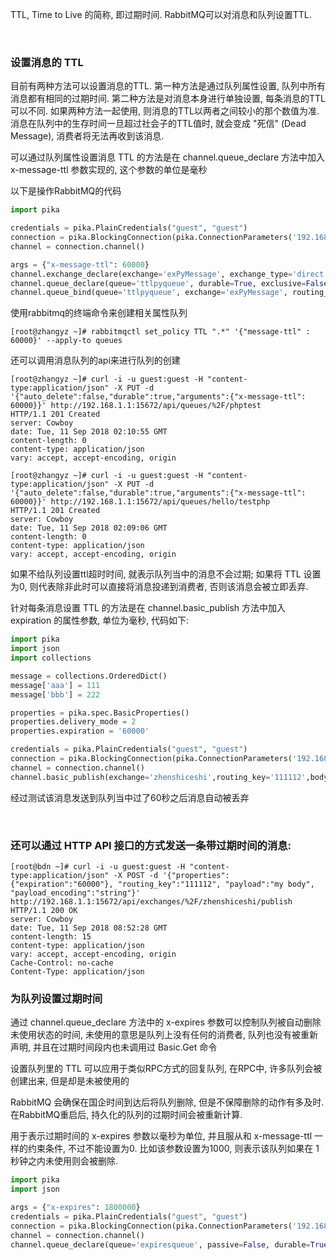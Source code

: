 
TTL, Time to Live 的简称, 即过期时间. RabbitMQ可以对消息和队列设置TTL.

<br/>

### 设置消息的 TTL

目前有两种方法可以设置消息的TTL. 第一种方法是通过队列属性设置, 队列中所有消息都有相同的过期时间. 第二种方法是对消息本身进行单独设置, 每条消息的TTL可以不同. 如果两种方法一起使用, 则消息的TTL以两者之间较小的那个数值为准. 消息在队列中的生存时间一旦超过社会子的TTL值时, 就会变成 "死信" (Dead Message), 消费者将无法再收到该消息.

可以通过队列属性设置消息 TTL 的方法是在 channel.queue_declare 方法中加入 x-message-ttl 参数实现的, 这个参数的单位是毫秒

以下是操作RabbitMQ的代码

```python
import pika

credentials = pika.PlainCredentials("guest", "guest")
connection = pika.BlockingConnection(pika.ConnectionParameters('192.168.1.1', 5672, '/', credentials))
channel = connection.channel()

args = {"x-message-ttl": 60000}
channel.exchange_declare(exchange='exPyMessage', exchange_type='direct', passive=False, durable=True, arguments=None)
channel.queue_declare(queue='ttlpyqueue', durable=True, exclusive=False, auto_delete=False, arguments=args)
channel.queue_bind(queue='ttlpyqueue', exchange='exPyMessage', routing_key='ttl')
```

使用rabbitmq的终端命令来创建相关属性队列

```shell
[root@zhangyz ~]# rabbitmqctl set_policy TTL ".*" '{"message-ttl" : 60000}' --apply-to queues 
```

还可以调用消息队列的api来进行队列的创建


```shell
[root@zhangyz ~]# curl -i -u guest:guest -H "content-type:application/json" -X PUT -d '{"auto_delete":false,"durable":true,"arguments":{"x-message-ttl": 60000}}' http://192.168.1.1:15672/api/queues/%2F/phptest
HTTP/1.1 201 Created
server: Cowboy
date: Tue, 11 Sep 2018 02:10:55 GMT
content-length: 0
content-type: application/json
vary: accept, accept-encoding, origin
```

```shell
[root@zhangyz ~]# curl -i -u guest:guest -H "content-type:application/json" -X PUT -d '{"auto_delete":false,"durable":true,"arguments":{"x-message-ttl": 60000}}' http://192.168.1.1:15672/api/queues/hello/testphp
HTTP/1.1 201 Created
server: Cowboy
date: Tue, 11 Sep 2018 02:09:06 GMT
content-length: 0
content-type: application/json
vary: accept, accept-encoding, origin
```

如果不给队列设置ttl超时时间, 就表示队列当中的消息不会过期; 如果将 TTL 设置为0, 则代表除非此时可以直接将消息投递到消费者, 否则该消息会被立即丢弃.

针对每条消息设置 TTL 的方法是在 channel.basic_publish 方法中加入 expiration 的属性参数, 单位为毫秒, 代码如下:

```python
import pika
import json
import collections

message = collections.OrderedDict()
message['aaa'] = 111
message['bbb'] = 222

properties = pika.spec.BasicProperties()
properties.delivery_mode = 2
properties.expiration = '60000'

credentials = pika.PlainCredentials("guest", "guest")
connection = pika.BlockingConnection(pika.ConnectionParameters('192.168.1.1', 5672, '/', credentials))
channel = connection.channel()
channel.basic_publish(exchange='zhenshiceshi',routing_key='111112',body=json.dumps(message),properties=properties,mandatory=False,immediate=False)
```

经过测试该消息发送到队列当中过了60秒之后消息自动被丢弃

<br/>

### 还可以通过 HTTP API 接口的方式发送一条带过期时间的消息:
```shell
[root@bdn ~]# curl -i -u guest:guest -H "content-type:application/json" -X POST -d '{"properties": {"expiration":"60000"}, "routing_key":"111112", "payload":"my body", "payload_encoding":"string"}' http://192.168.1.1:15672/api/exchanges/%2F/zhenshiceshi/publish
HTTP/1.1 200 OK
server: Cowboy
date: Tue, 11 Sep 2018 08:52:28 GMT
content-length: 15
content-type: application/json
vary: accept, accept-encoding, origin
Cache-Control: no-cache
Content-Type: application/json
```

### 为队列设置过期时间

通过 channel.queue_declare 方法中的 x-expires 参数可以控制队列被自动删除未使用状态的时间, 未使用的意思是队列上没有任何的消费者, 队列也没有被重新声明, 并且在过期时间段内也未调用过 Basic.Get 命令

设置队列里的 TTL 可以应用于类似RPC方式的回复队列, 在RPC中, 许多队列会被创建出来, 但是却是未被使用的

RabbitMQ 会确保在国企时间到达后将队列删除, 但是不保障删除的动作有多及时. 在RabbitMQ重启后, 持久化的队列的过期时间会被重新计算.

用于表示过期时间的 x-expires 参数以毫秒为单位, 并且服从和 x-message-ttl 一样的约束条件, 不过不能设置为0. 比如该参数设置为1000, 则表示该队列如果在 1秒钟之内未使用则会被删除.

```python
import pika
import json

args = {"x-expires": 1800000}
credentials = pika.PlainCredentials("guest", "guest")
connection = pika.BlockingConnection(pika.ConnectionParameters('192.168.1.1', 5672, '/', credentials))
channel = connection.channel()
channel.queue_declare(queue='expiresqueue', passive=False, durable=True, exclusive=False, auto_delete=False, arguments=args)
```
